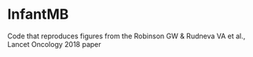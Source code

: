# InfantMB
Code that reproduces figures from the Robinson GW &amp; Rudneva VA et al., Lancet Oncology 2018 paper


